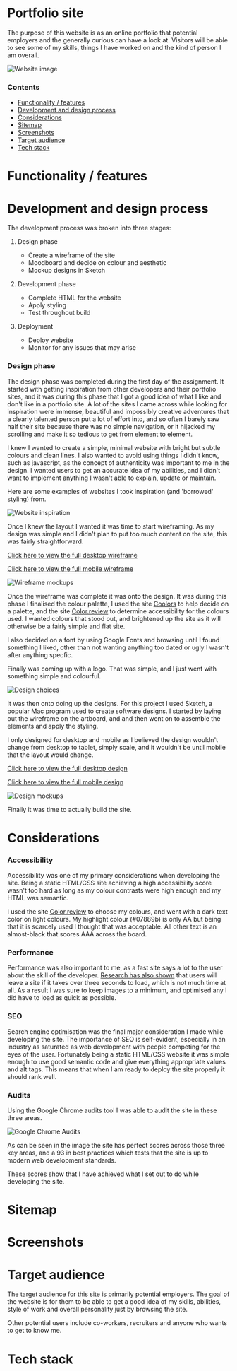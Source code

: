 # Portfolio site

The purpose of this website is as an online portfolio that potential employers and the generally curious can have a look at. Visitors will be able to see some of my skills, things I have worked on and the kind of person I am overall.

![Website image](https://raw.githubusercontent.com/RhyG/portfolio_site/master/docs/images/website_demo.png "Website image")

### Contents

* [Functionality / features](#features)
* [Development and design process](#dev)
* [Considerations](#considerations)
* [Sitemap](#map)
* [Screenshots](#screens)
* [Target audience](#audience)
* [Tech stack](#tech)

# Functionality / features
<a id="features"></a> 

# Development and design process
<a id="dev"></a> 

The development process was broken into three stages:

1. Design phase
    * Create a wireframe of the site
    * Moodboard and decide on colour and aesthetic
    * Mockup designs in Sketch

2. Development phase
    * Complete HTML for the website
    * Apply styling
    * Test throughout build

3. Deployment
    * Deploy website
    * Monitor for any issues that may arise

### Design phase

The design phase was completed during the first day of the assignment. It started with getting inspiration from other developers and their portfolio sites, and it was during this phase that I got a good idea of what I like and don't like in a portfolio site. A lot of the sites I came across while looking for inspiration were immense, beautiful and impossibly creative adventures that a clearly talented person put a lot of effort into, and so often I barely saw half their site because there was no simple navigation, or it hijacked my scrolling and make it so tedious to get from element to element.

I knew I wanted to create a simple, minimal website with bright but subtle colours and clean lines. I also wanted to avoid using things I didn't know, such as javascript, as the concept of authenticity was important to me in the design. I wanted users to get an accurate idea of my abilities, and I didn't want to implement anything I wasn't able to explain, update or maintain.

Here are some examples of websites I took inspiration (and 'borrowed' styling) from.

![Website inspiration](https://raw.githubusercontent.com/RhyG/portfolio_site/master/docs/images/website_inspo.jpg "Website inspiration")

Once I knew the layout I wanted it was time to start wireframing. As my design was simple and I didn't plan to put too much content on the site, this was fairly straightforward.

[Click here to view the full desktop wireframe](https://raw.githubusercontent.com/RhyG/portfolio_site/master/docs/images/desktop_wireframe.jpg)

[Click here to view the full mobile wireframe](https://raw.githubusercontent.com/RhyG/portfolio_site/master/docs/images/mobile_wireframe.jpg)

![Wireframe mockups](https://raw.githubusercontent.com/RhyG/portfolio_site/master/docs/images/wireframe_mockups.jpg "Wireframe mockups") 

Once the wireframe was complete it was onto the design. It was during this phase I finalised the colour palette, I used the site [Coolors](http://coolors.co/) to help decide on a palette, and the site [Color.review](https://color.review/) to determine accessibility for the colours used. I wanted colours that stood out, and brightened up the site as it will otherwise be a fairly simple and flat site. 

I also decided on a font by using Google Fonts and browsing until I found something I liked, other than not wanting anything too dated or ugly I wasn't after anything specfic. 

Finally was coming up with a logo. That was simple, and I just went with something simple and colourful.

![Design choices](https://raw.githubusercontent.com/RhyG/portfolio_site/master/docs/images/font_colours.jpg "Design choices") 

It was then onto doing up the designs. For this project I used Sketch, a popular Mac program used to create software designs. I started by laying out the wireframe on the artboard, and and then went on to assemble the elements and apply the styling. 

I only designed for desktop and mobile as I believed the design wouldn't change from desktop to tablet, simply scale, and it wouldn't be until mobile that the layout would change.

[Click here to view the full desktop design](https://raw.githubusercontent.com/RhyG/portfolio_site/master/docs/images/desktop_design.png)

[Click here to view the full mobile design](https://raw.githubusercontent.com/RhyG/portfolio_site/master/docs/images/mobile_design.png)

![Design mockups](https://raw.githubusercontent.com/RhyG/portfolio_site/master/docs/images/design_mockups.jpg "Design mockups") 

Finally it was time to actually build the site. 

# Considerations
<a id="considerations"></a> 

### Accessibility

Accessibility was one of my primary considerations when developing the site. Being a static HTML/CSS site achieving a high accessibility score wasn't too hard as long as my colour contrasts were high enough and my HTML was semantic.

I used the site [Color.review](https://color.review/) to choose my colours, and went with a dark text color on light colours. My highlight colour (#07889b) is only AA but being that it is scarcely used I thought that was acceptable. All other text is an almost-black that scores AAA across the board.

### Performance

Performance was also important to me, as a fast site says a lot to the user about the skill of the developer. [Research has also shown](https://www.marketingdive.com/news/google-53-of-mobile-users-abandon-sites-that-take-over-3-seconds-to-load/426070/) that users will leave a site if it takes over three seconds to load, which is not much time at all. As a result I was sure to keep images to a minimum, and optimised any I did have to load as quick as possible.

### SEO

Search engine optimisation was the final major consideration I made while developing the site. The importance of SEO is self-evident, especially in an industry as saturated as web development with people competing for the eyes of the user. Fortunately being a static HTML/CSS website it was simple enough to use good semantic code and give everything appropriate values and alt tags. This means that when I am ready to deploy the site properly it should rank well.

### Audits

Using the Google Chrome audits tool I was able to audit the site in these three areas.

![Google Chrome Audits](https://raw.githubusercontent.com/RhyG/portfolio_site/master/docs/images/audits.png "Google Chrome Audits")

As can be seen in the image the site has perfect scores across those three key areas, and a 93 in best practices which tests that the site is up to modern web development standards.

These scores show that I have achieved what I set out to do while developing the site.

# Sitemap
<a id="map"></a>

# Screenshots
<a id="screens"></a>

# Target audience
<a id="audience"></a>

The target audience for this site is primarily potential employers. The goal of the website is for them to be able to get a good idea of my skills, abilities, style of work and overall personality just by browsing the site.

Other potential users include co-workers, recruiters and anyone who wants to get to know me.

# Tech stack
<a id="tech"></a>